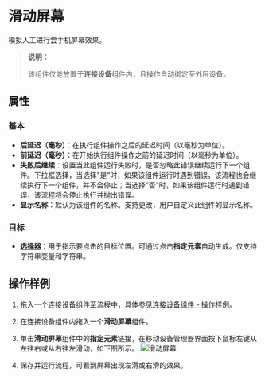 # 滑动屏幕
模拟人工进行尝手机屏幕效果。
>**说明：**
>
> 该组件仅能放置于**连接设备**组件内，且操作自动绑定至外层设备。

## 属性

### 基本

- **后延迟（毫秒）**：在执行组件操作之后的延迟时间（以毫秒为单位）。
- **前延迟（毫秒）**：在开始执行组件操作之前的延迟时间（以毫秒为单位）。
- **失败后继续**：设置当此组件运行失败时，是否忽略此错误继续运行下一个组件。下拉框选择，当选择"是"时，如果该组件运行时遇到错误，该流程也会继续执行下一个组件，并不会停止；当选择"否"时，如果该组件运行时遇到错误，该流程将会停止执行并抛出错误。
- **显示名称**：默认为该组件的名称。支持更改，用户自定义此组件的显示名称。

### 目标

- **[选择器](../Appendix/Selector.md?_v=v2020.4)**：用于指示要点击的目标位置。可通过点击**指定元素**自动生成。仅支持字符串变量和字符串。

## 操作样例

1. 拖入一个连接设备组件至流程中，具体参见[连接设备组件 - 操作样例](/articles-v2020.4/Activities/PhoneAutomation/MobileConnect.md)。
2. 在连接设备组件内拖入一个**滑动屏幕**组件。
3. 单击**滑动屏幕**组件中的**指定元素**链接，在移动设备管理器界面按下鼠标左键从左往右或从右往左滑动，如下图所示。
   ![滑动屏幕](https://docimages.blob.core.chinacloudapi.cn/images/Activities/swipescreen20201223.png)

4. 保存并运行流程，可看到屏幕出现左滑或右滑的效果。